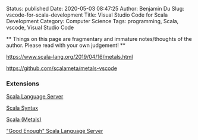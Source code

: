 Status: published
Date: 2020-05-03 08:47:25
Author: Benjamin Du
Slug: vscode-for-scala-development
Title: Visual Studio Code for Scala Development
Category: Computer Science
Tags: programming, Scala, vscode, Visual Studio Code

**
Things on this page are fragmentary and immature notes/thoughts of the author.
Please read with your own judgement!
**

https://www.scala-lang.org/2019/04/16/metals.html

https://github.com/scalameta/metals-vscode

### Extensions

[Scala Language Server](https://marketplace.visualstudio.com/items?itemName=dragos.scala-lsp)

[Scala Syntax](https://marketplace.visualstudio.com/items?itemName=scala-lang.scala)

[Scala (Metals)](https://marketplace.visualstudio.com/items?itemName=scalameta.metals#overview)

["Good Enough" Scala Language Server](https://marketplace.visualstudio.com/items?itemName=mrdziuban.good-enough-scala-lsp)
